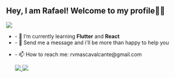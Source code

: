 ## Hey, I am Rafael! Welcome to my profile👨‍💻
<div>
 
<img src="https://github-readme-stats.vercel.app/api?username=rafaelvmasc&show_icons=true&theme=radical&include_all_commits=true&count_private=true ">

 </div>
 <div>
<ul>
  <li>
    - 🌱 I’m currently learning <b>Flutter</b> and <b>React</b>
    </li>
  <li>
- 💬 Send me a message and i'll be more than happy to help you
  </li>
  <li>
    <p>- 📫 How to reach me: rvmascavalcante@gmail.com</p>
    <a href="https://www.linkedin.com/in/rafaelvanderleicavalcante/" />
  <img href="" src="https://img.shields.io/badge/LinkedIn-0077B5?style=for-the-badge&logo=linkedin&logoColor=white">
  </a>
  <a href="https://www.facebook.com/rafaelvanderleimarques" />
  <img href="" src="https://img.shields.io/badge/Facebook-1877F2?style=for-the-badge&logo=facebook&logoColor=white">
  </a>
    
  </li>
  </ul>
  </div>
